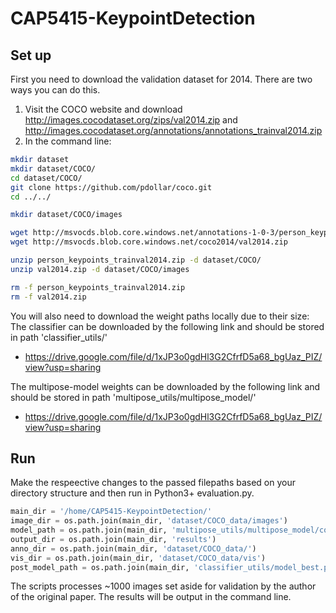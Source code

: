 # CAP5415-KeypointDetection

## Set up
First you need to download the validation dataset for 2014. There are two ways you can do this. 
1. Visit the COCO website and download http://images.cocodataset.org/zips/val2014.zip and http://images.cocodataset.org/annotations/annotations_trainval2014.zip 
2. In the command line: 
```bash
mkdir dataset
mkdir dataset/COCO/
cd dataset/COCO/
git clone https://github.com/pdollar/coco.git
cd ../../

mkdir dataset/COCO/images

wget http://msvocds.blob.core.windows.net/annotations-1-0-3/person_keypoints_trainval2014.zip
wget http://msvocds.blob.core.windows.net/coco2014/val2014.zip

unzip person_keypoints_trainval2014.zip -d dataset/COCO/
unzip val2014.zip -d dataset/COCO/images

rm -f person_keypoints_trainval2014.zip
rm -f val2014.zip
```

You will also need to download the weight paths locally due to their size:
The classifier can be downloaded by the following link and should be stored in path 'classifier_utils/'
* https://drive.google.com/file/d/1xJP3o0gdHl3G2CfrfD5a68_bgUaz_PIZ/view?usp=sharing

The multipose-model weights can be downloaded by the following link and should be stored in path 'multipose_utils/multipose_model/'
* https://drive.google.com/file/d/1xJP3o0gdHl3G2CfrfD5a68_bgUaz_PIZ/view?usp=sharing

## Run
Make the respeective changes to the passed filepaths based on your directory structure and then run in Python3+ evaluation.py. 
```python
main_dir = '/home/CAP5415-KeypointDetection/'
image_dir = os.path.join(main_dir, 'dataset/COCO_data/images')
model_path = os.path.join(main_dir, 'multipose_utils/multipose_model/coco_pose_iter_440000.pth.tar')
output_dir = os.path.join(main_dir, 'results')
anno_dir = os.path.join(main_dir, 'dataset/COCO_data/')
vis_dir = os.path.join(main_dir, 'dataset/COCO_data/vis')
post_model_path = os.path.join(main_dir, 'classifier_utils/model_best.pth.tar')
```
The scripts processes ~1000 images set aside for validation by the author of the original paper. The results will be output in the command line. 

